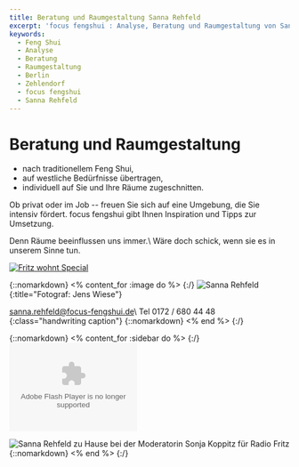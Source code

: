 ```yaml
---
title: Beratung und Raumgestaltung Sanna Rehfeld
excerpt: 'focus fengshui : Analyse, Beratung und Raumgestaltung von Sanna Rehfeld, Berlin Zehlendorf'
keywords:
  - Feng Shui
  - Analyse
  - Beratung
  - Raumgestaltung
  - Berlin
  - Zehlendorf
  - focus fengshui
  - Sanna Rehfeld
---
```


# Beratung und Raumgestaltung

- nach traditionellem Feng Shui,
- auf westliche Bedürfnisse übertragen,
- individuell auf Sie und Ihre Räume zugeschnitten.


Ob privat oder im Job -- freuen Sie sich auf eine Umgebung, die Sie intensiv fördert. focus fengshui gibt Ihnen Inspiration und Tipps zur Umsetzung.

Denn Räume beeinflussen uns immer.\\
Wäre doch schick, wenn sie es in unserem Sinne tun.

<a href="/fritz-wohnt/"><img src="/images/fritz-wohnt-special.png" alt="Fritz wohnt Special"></a>

{::nomarkdown}
<% content_for :image do %>
{:/}
![Sanna Rehfeld](/images/sannarehfeld.jpg){:title="Fotograf: Jens Wiese"}

<sanna.rehfeld@focus-fengshui.de>\\
Tel 0172 / 680 44 48
{:class="handwriting caption"}
{::nomarkdown}
<% end %>
{:/}

{::nomarkdown}
<% content_for :sidebar do %>
{:/}
<embed type="application/x-shockwave-flash"
src="http://www.fritz.de/fri/js/mediaplayer/player.swf" width="230"
height="159" style="undefined" id="mpl" name="mpl" quality="high"
allowfullscreen="true" allowscriptaccess="always" wmode="opaque"
flashvars="skin=http://www.fritz.de/fri/js/mediaplayer/skins/fritzSkin/fritzSkin.xml&amp;streamer=rtmp://ondemand.rbb-online.de/ondemand&amp;file=/frz/vj/2012/03/feng_shui.mp4&amp;image=http://www.fritz.de/etc/medialib/rbb/fri/bilder/beitraege/media/fritz_tv/vorschau_sonja_feng.file.407.229.jpg">

![Sanna Rehfeld zu Hause bei der Moderatorin Sonja Koppitz für Radio Fritz](/images/bildunterschrift.png)
{::nomarkdown}
<% end %>
{:/}
